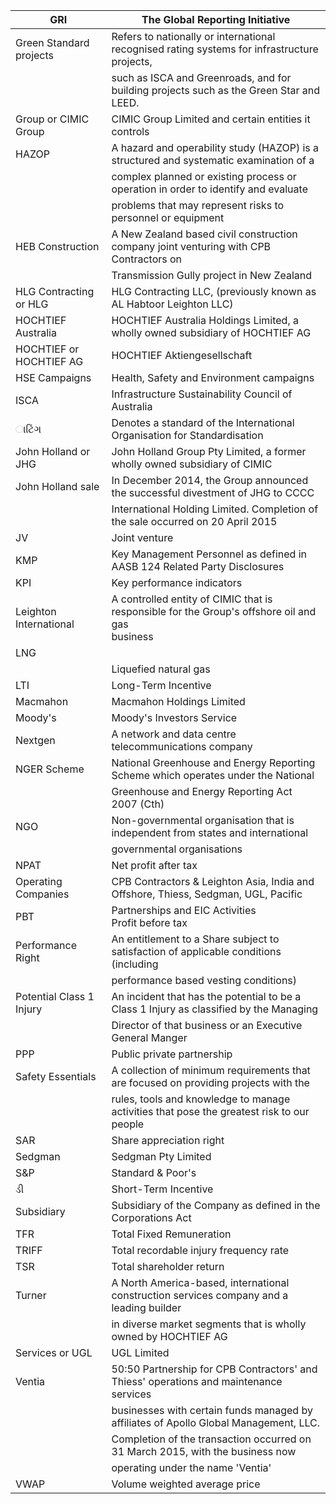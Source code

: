 | GRI                      | The Global Reporting Initiative                                                                   |
|--------------------------|---------------------------------------------------------------------------------------------------|
| Green Standard projects  | Refers to nationally or international recognised rating systems for infrastructure projects,      |
|                          | such as ISCA and Greenroads, and for building projects such as the Green Star and LEED.           |
| Group or CIMIC Group     | CIMIC Group Limited and certain entities it controls                                              |
| HAZOP                    | A hazard and operability study (HAZOP) is a structured and systematic examination of a            |
|                          | complex planned or existing process or operation in order to identify and evaluate                |
|                          | problems that may represent risks to personnel or equipment                                       |
| HEB Construction         | A New Zealand based civil construction company joint venturing with CPB Contractors on            |
|                          | Transmission Gully project in New Zealand                                                         |
| HLG Contracting or HLG   | HLG Contracting LLC, (previously known as AL Habtoor Leighton LLC)                                |
| HOCHTIEF Australia       | HOCHTIEF Australia Holdings Limited, a wholly owned subsidiary of HOCHTIEF AG                     |
| HOCHTIEF or HOCHTIEF AG  | HOCHTIEF Aktiengesellschaft                                                                       |
| HSE Campaigns            | Health, Safety and Environment campaigns                                                          |
| ISCA                     | Infrastructure Sustainability Council of Australia                                                |
| ાટિંગ                    | Denotes a standard of the International Organisation for Standardisation                          |
| John Holland or JHG      | John Holland Group Pty Limited, a former wholly owned subsidiary of CIMIC                         |
| John Holland sale        | In December 2014, the Group announced the successful divestment of JHG to CCCC                    |
|                          | International Holding Limited. Completion of the sale occurred on 20 April 2015                   |
| JV                       | Joint venture                                                                                     |
| KMP                      | Key Management Personnel as defined in AASB 124 Related Party Disclosures                         |
| KPI                      | Key performance indicators                                                                        |
| Leighton International   | A controlled entity of CIMIC that is responsible for the Group's offshore oil and gas<br>business |
| LNG                      |                                                                                                   |
|                          | Liquefied natural gas                                                                             |
| LTI                      | Long-Term Incentive                                                                               |
| Macmahon                 | Macmahon Holdings Limited                                                                         |
| Moody's                  | Moody's Investors Service                                                                         |
| Nextgen                  | A network and data centre telecommunications company                                              |
| NGER Scheme              | National Greenhouse and Energy Reporting Scheme which operates under the National                 |
|                          | Greenhouse and Energy Reporting Act 2007 (Cth)                                                    |
| NGO                      | Non-governmental organisation that is independent from states and international                   |
|                          | governmental organisations                                                                        |
| NPAT                     | Net profit after tax                                                                              |
| Operating Companies      | CPB Contractors & Leighton Asia, India and Offshore, Thiess, Sedgman, UGL, Pacific                |
| PBT                      | Partnerships and EIC Activities<br>Profit before tax                                              |
| Performance Right        | An entitlement to a Share subject to satisfaction of applicable conditions (including             |
|                          | performance based vesting conditions)                                                             |
| Potential Class 1 Injury | An incident that has the potential to be a Class 1 Injury as classified by the Managing           |
|                          | Director of that business or an Executive General Manger                                          |
| PPP                      | Public private partnership                                                                        |
| Safety Essentials        | A collection of minimum requirements that are focused on providing projects with the              |
|                          | rules, tools and knowledge to manage activities that pose the greatest risk to our people         |
| SAR                      | Share appreciation right                                                                          |
| Sedgman                  | Sedgman Pty Limited                                                                               |
| S&P                      | Standard & Poor's                                                                                 |
| ડી                       | Short-Term Incentive                                                                              |
| Subsidiary               | Subsidiary of the Company as defined in the Corporations Act                                      |
| TFR                      | Total Fixed Remuneration                                                                          |
| TRIFF                    | Total recordable injury frequency rate                                                            |
| TSR                      | Total shareholder return                                                                          |
| Turner                   | A North America-based, international construction services company and a leading builder          |
|                          | in diverse market segments that is wholly owned by HOCHTIEF AG                                    |
| Services or UGL          | UGL Limited                                                                                       |
| Ventia                   | 50:50 Partnership for CPB Contractors' and Thiess' operations and maintenance services            |
|                          | businesses with certain funds managed by affiliates of Apollo Global Management, LLC.             |
|                          | Completion of the transaction occurred on 31 March 2015, with the business now                    |
|                          | operating under the name 'Ventia'                                                                 |
| VWAP                     | Volume weighted average price                                                                     |